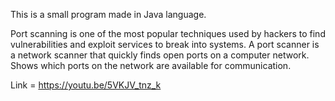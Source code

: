 This is a small program made in Java language.

Port scanning is one of the most popular techniques used by hackers to find vulnerabilities and exploit services to break into systems. 
A port scanner is a network scanner that quickly finds open ports on a computer network. Shows which ports on the network are available for communication.

Link = https://youtu.be/5VKJV_tnz_k

